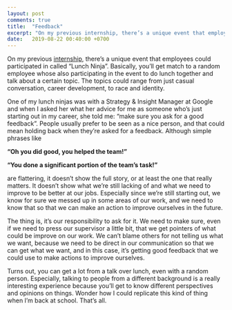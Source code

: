 ```yaml
---
layout: post
comments: true
title:  "Feedback"
excerpt: "On my previous internship, there’s a unique event that employees could participated in called Lunch Ninja."
date:   2019-08-22 00:40:00 +0700
---
```


On my previous [internship](https://medium.com/@ahmadizzan/my-experience-in-getting-an-internship-offer-from-google-577a4c9fbfd9), there’s a unique event that employees could participated in called “Lunch Ninja”. Basically, you’ll get match to a random employee whose also participating in the event to do lunch together and talk about a certain topic. The topics could range from just casual conversation, career development, to race and identity.

One of my lunch ninjas was with a Strategy & Insight Manager at Google and when I asked her what her advice for me as someone who’s just starting out in my career, she told me: “make sure you ask for a good feedback”.
People usually prefer to be seen as a nice person, and that could mean holding back when they’re asked for a feedback. Although simple phrases like

**“Oh you did good, you helped the team!”**

**“You done a significant portion of the team’s task!”**

are flattering, it doesn’t show the full story, or at least the one that really matters. It doesn’t show what we’re still lacking of and what we need to improve to be better at our jobs. Especially since we’re still starting out, we know for sure we messed up in some areas of our work, and we need to know that so that we can make an action to improve ourselves in the future.

The thing is, it’s our responsibility to ask for it. We need to make sure, even if we need to press our supervisor a little bit, that we get pointers of what could be improve on our work. We can’t blame others for not telling us what we want, because we need to be direct in our communication so that we can get what we want, and in this case, it’s getting good feedback that we could use to make actions to improve ourselves.

Turns out, you can get a lot from a talk over lunch, even with a random person. Especially, talking to people from a different background is a really interesting experience because you’ll get to know different perspectives and opinions on things. Wonder how I could replicate this kind of thing when I’m back at school. That’s all.
